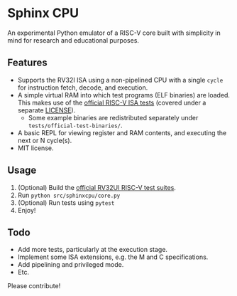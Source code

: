# Sphinx CPU

An experimental Python emulator of a RISC-V core built with simplicity in mind for research and educational purposes.

## Features

+ Supports the RV32I ISA using a non-pipelined CPU with a single `cycle` for instruction fetch, decode, and execution.
+ A simple virtual RAM into which test programs (ELF binaries) are loaded. This makes use of the [official RISC-V ISA tests](https://github.com/riscv-software-src/riscv-tests/) (covered under a separate [LICENSE](./tests/official-test-binaries/LICENSE.md)).
  - Some example binaries are redistributed separately under `tests/official-test-binaries/`.
+ A basic REPL for viewing register and RAM contents, and executing the next or N cycle(s).
+ MIT license.

## Usage

1. (Optional) Build the [official RV32UI RISC-V test suites](https://github.com/riscv-software-src/riscv-tests/).
2. Run `python src/sphinxcpu/core.py`
3. (Optional) Run tests using `pytest`
4. Enjoy!

## Todo

+ Add more tests, particularly at the execution stage.
+ Implement some ISA extensions, e.g. the M and C specifications.
+ Add pipelining and privileged mode.
+ Etc.

Please contribute!